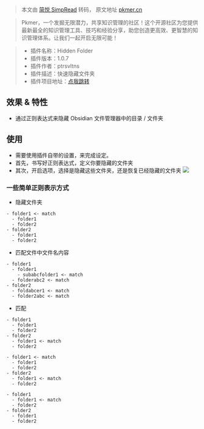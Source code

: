> 本文由 [简悦 SimpRead](http://ksria.com/simpread/) 转码， 原文地址 [pkmer.cn](https://pkmer.cn/Pkmer-Docs/10-obsidian/obsidian%E7%A4%BE%E5%8C%BA%E6%8F%92%E4%BB%B6/hidden-folder-obsidian/)

> Pkmer，一个发掘无限潜力，共享知识管理的社区！这个开源社区为您提供最新最全的知识管理工具、技巧和经验分享，助您创造更高效、更智慧的知识管理体系。让我们一起开启无限可能！

> *   插件名称：Hidden Folder
> *   插件版本：1.0.7
> *   插件作者：ptrsvltns
> *   插件描述：快速隐藏文件夹
> *   插件项目地址：[点我跳转](https://github.com/ptrsvltns/hidden-folder-obsidian)

效果 & 特性
-------

*   通过正则表达式来隐藏 Obsidian 文件管理器中的目录 / 文件夹

使用
--

*   需要使用插件自带的设置，来完成设定。
*   首先，书写好正则表达式，定义你要隐藏的文件夹
*   其次，开启选项，选择是隐藏这些文件夹，还是恢复已经隐藏的文件夹 ![](https://cdn.pkmer.cn/images/20230616211439.png!pkmer)

### 一些简单正则表示方式

*   隐藏文件夹

```
- folder1 <- match
  - folder1
  - folder2
- folder2
  - folder1
  - folder2
```

*   匹配文件中文件名内容

```
- folder1
  - folder1
    - subabcfolder1 <- match
  - folderabc2 <- match
- folder2
  - foldabcer1 <- match
  - folder2abc <- match
```

*   匹配

```
- folder1
  - folder1
  - folder2
- folder2
  - folder1 <- match
  - folder2
```

```
- folder1 <- match
  - folder1
  - folder2
- folder2
  - folder1 <- match
  - folder2
```

```
- folder1
  - folder1 <- match
  - folder2
- folder2
  - folder1
  - folder2
```